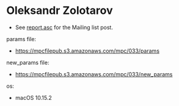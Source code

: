 # Oleksandr Zolotarov
* See [report.asc](./report.asc) for the Mailing list post.

params file:
* https://mpcfilepub.s3.amazonaws.com/mpc/033/params

new_params file:
* https://mpcfilepub.s3.amazonaws.com/mpc/033/new_params

os: 
* macOS 10.15.2
